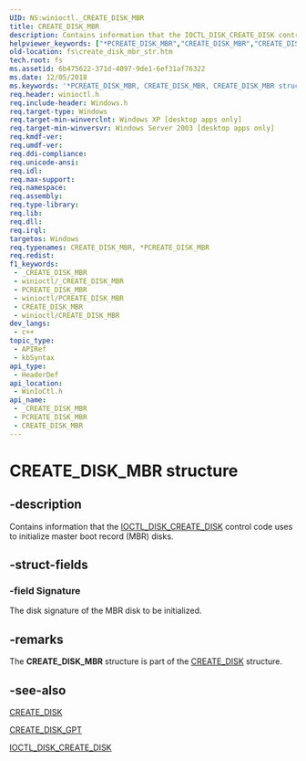 ```yaml
---
UID: NS:winioctl._CREATE_DISK_MBR
title: CREATE_DISK_MBR
description: Contains information that the IOCTL_DISK_CREATE_DISK control code uses to initialize master boot record (MBR) disks.
helpviewer_keywords: ["*PCREATE_DISK_MBR","CREATE_DISK_MBR","CREATE_DISK_MBR structure [Files]","PCREATE_DISK_MBR","PCREATE_DISK_MBR structure pointer [Files]","_win32_create_disk_mbr_str","base.create_disk_mbr_str","fs.create_disk_mbr_str","winioctl/CREATE_DISK_MBR","winioctl/PCREATE_DISK_MBR"]
old-location: fs\create_disk_mbr_str.htm
tech.root: fs
ms.assetid: 6b475622-371d-4097-9de1-6ef31af76322
ms.date: 12/05/2018
ms.keywords: '*PCREATE_DISK_MBR, CREATE_DISK_MBR, CREATE_DISK_MBR structure [Files], PCREATE_DISK_MBR, PCREATE_DISK_MBR structure pointer [Files], _win32_create_disk_mbr_str, base.create_disk_mbr_str, fs.create_disk_mbr_str, winioctl/CREATE_DISK_MBR, winioctl/PCREATE_DISK_MBR'
req.header: winioctl.h
req.include-header: Windows.h
req.target-type: Windows
req.target-min-winverclnt: Windows XP [desktop apps only]
req.target-min-winversvr: Windows Server 2003 [desktop apps only]
req.kmdf-ver: 
req.umdf-ver: 
req.ddi-compliance: 
req.unicode-ansi: 
req.idl: 
req.max-support: 
req.namespace: 
req.assembly: 
req.type-library: 
req.lib: 
req.dll: 
req.irql: 
targetos: Windows
req.typenames: CREATE_DISK_MBR, *PCREATE_DISK_MBR
req.redist: 
f1_keywords:
 - _CREATE_DISK_MBR
 - winioctl/_CREATE_DISK_MBR
 - PCREATE_DISK_MBR
 - winioctl/PCREATE_DISK_MBR
 - CREATE_DISK_MBR
 - winioctl/CREATE_DISK_MBR
dev_langs:
 - c++
topic_type:
 - APIRef
 - kbSyntax
api_type:
 - HeaderDef
api_location:
 - WinIoCtl.h
api_name:
 - _CREATE_DISK_MBR
 - PCREATE_DISK_MBR
 - CREATE_DISK_MBR
---
```


# CREATE_DISK_MBR structure


## -description

Contains information that the 
<a href="/windows/desktop/api/winioctl/ni-winioctl-ioctl_disk_create_disk">IOCTL_DISK_CREATE_DISK</a> control code uses to initialize master boot record (MBR) disks.

## -struct-fields

### -field Signature

The disk signature of the MBR disk to be initialized.

## -remarks

The 
<b>CREATE_DISK_MBR</b> structure is part of the 
<a href="/windows/desktop/api/winioctl/ns-winioctl-create_disk">CREATE_DISK</a> structure.

## -see-also

<a href="/windows/desktop/api/winioctl/ns-winioctl-create_disk">CREATE_DISK</a>



<a href="/windows/desktop/api/winioctl/ns-winioctl-create_disk_gpt">CREATE_DISK_GPT</a>



<a href="/windows/desktop/api/winioctl/ni-winioctl-ioctl_disk_create_disk">IOCTL_DISK_CREATE_DISK</a>

